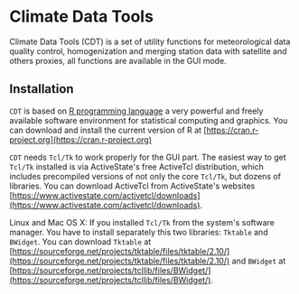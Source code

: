 # Climate Data Tools
Climate Data Tools (CDT) is a  set of utility functions for meteorological data quality control, homogenization and merging station data with satellite and others proxies, all functions are  available in the GUI mode.

## Installation

`CDT` is based on [R programming language](https://www.r-project.org/) a very powerful and freely available software environment for statistical computing and graphics. You can download and install the current version of R at [https://cran.r-project.org](https://cran.r-project.org)

`CDT` needs `Tcl/Tk` to work properly for the GUI part. The easiest way to get `Tcl/Tk` installed is via ActiveState's free ActiveTcl distribution, which includes precompiled versions of not only the core `Tcl/Tk`, but dozens of libraries. You can download ActiveTcl from ActiveState's websites [https://www.activestate.com/activetcl/downloads](https://www.activestate.com/activetcl/downloads).

Linux and Mac OS X: If you installed `Tcl/Tk` from the system's software manager. You have to install separately this two libraries: `Tktable` and `BWidget`.
You can download `Tktable` at [https://sourceforge.net/projects/tktable/files/tktable/2.10/](https://sourceforge.net/projects/tktable/files/tktable/2.10/) and `BWidget` at [https://sourceforge.net/projects/tcllib/files/BWidget/](https://sourceforge.net/projects/tcllib/files/BWidget/).


